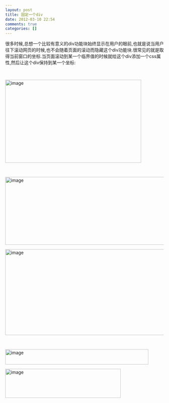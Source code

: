 ```yaml
---
layout: post
title: 固定一个div
date: 2012-03-10 22:54
comments: true
categories: []
---
```

<p>很多时候,总想一个比较有意义的div功能块始终显示在用户的眼前,也就是说当用户往下滚动网页的时候,也不会随着页面的滚动而隐藏这个div功能块.很常见的就是取得当前窗口的坐标.当页面滚动到某一个临界值的时候就给这个div添加一个css属性,然后让这个div保持到某一个坐标:</p> <p>&nbsp;</p> <p><a href="http://www.yyxzy.org/wp-content/uploads/2012/03/image4.png"><img style="background-image: none; border-bottom: 0px; border-left: 0px; padding-left: 0px; padding-right: 0px; display: inline; border-top: 0px; border-right: 0px; padding-top: 0px" title="image" border="0" alt="image" src="http://www.yyxzy.org/wp-content/uploads/2012/03/image_thumb4.png" width="432" height="263"></a></p> <p>&nbsp;</p> <p><a href="http://www.yyxzy.org/wp-content/uploads/2012/03/image5.png"><img style="background-image: none; border-bottom: 0px; border-left: 0px; padding-left: 0px; padding-right: 0px; display: inline; border-top: 0px; border-right: 0px; padding-top: 0px" title="image" border="0" alt="image" src="http://www.yyxzy.org/wp-content/uploads/2012/03/image_thumb5.png" width="942" height="215"></a></p> <p><a href="http://www.yyxzy.org/wp-content/uploads/2012/03/image6.png"><img style="background-image: none; border-bottom: 0px; border-left: 0px; padding-left: 0px; padding-right: 0px; display: inline; border-top: 0px; border-right: 0px; padding-top: 0px" title="image" border="0" alt="image" src="http://www.yyxzy.org/wp-content/uploads/2012/03/image_thumb6.png" width="938" height="272"></a></p> <p>&nbsp;</p> <p><a href="http://www.yyxzy.org/wp-content/uploads/2012/03/image7.png"><img style="background-image: none; border-bottom: 0px; border-left: 0px; padding-left: 0px; padding-right: 0px; display: inline; border-top: 0px; border-right: 0px; padding-top: 0px" title="image" border="0" alt="image" src="http://www.yyxzy.org/wp-content/uploads/2012/03/image_thumb7.png" width="455" height="48"></a></p> <p><a href="http://www.yyxzy.org/wp-content/uploads/2012/03/image8.png"><img style="background-image: none; border-bottom: 0px; border-left: 0px; padding-left: 0px; padding-right: 0px; display: inline; border-top: 0px; border-right: 0px; padding-top: 0px" title="image" border="0" alt="image" src="http://www.yyxzy.org/wp-content/uploads/2012/03/image_thumb8.png" width="367" height="92"></a></p>
